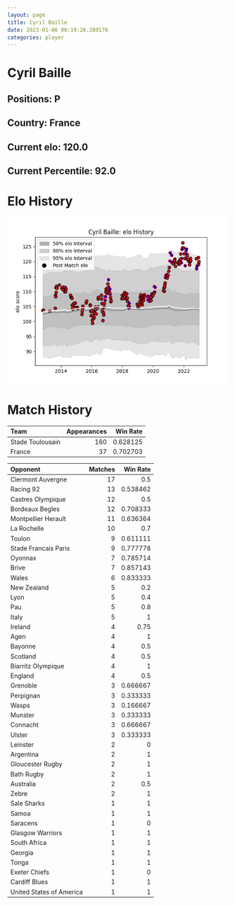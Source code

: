 ```yaml
---  
layout: page  
title: Cyril Baille  
date: 2023-01-06 00:19:26.289176  
categories: player  
---
```

# Cyril Baille

## Positions: P

## Country: France

## Current elo: 120.0

## Current Percentile: 92.0

# Elo History


![elo history](history_CyrilBaille.png)
# Match History


| Team             |   Appearances |   Win Rate |
|:-----------------|--------------:|-----------:|
| Stade Toulousain |           160 |   0.628125 |
| France           |            37 |   0.702703 |

| Opponent                 |   Matches |   Win Rate |
|:-------------------------|----------:|-----------:|
| Clermont Auvergne        |        17 |   0.5      |
| Racing 92                |        13 |   0.538462 |
| Castres Olympique        |        12 |   0.5      |
| Bordeaux Begles          |        12 |   0.708333 |
| Montpellier Herault      |        11 |   0.636364 |
| La Rochelle              |        10 |   0.7      |
| Toulon                   |         9 |   0.611111 |
| Stade Francais Paris     |         9 |   0.777778 |
| Oyonnax                  |         7 |   0.785714 |
| Brive                    |         7 |   0.857143 |
| Wales                    |         6 |   0.833333 |
| New Zealand              |         5 |   0.2      |
| Lyon                     |         5 |   0.4      |
| Pau                      |         5 |   0.8      |
| Italy                    |         5 |   1        |
| Ireland                  |         4 |   0.75     |
| Agen                     |         4 |   1        |
| Bayonne                  |         4 |   0.5      |
| Scotland                 |         4 |   0.5      |
| Biarritz Olympique       |         4 |   1        |
| England                  |         4 |   0.5      |
| Grenoble                 |         3 |   0.666667 |
| Perpignan                |         3 |   0.333333 |
| Wasps                    |         3 |   0.166667 |
| Munster                  |         3 |   0.333333 |
| Connacht                 |         3 |   0.666667 |
| Ulster                   |         3 |   0.333333 |
| Leinster                 |         2 |   0        |
| Argentina                |         2 |   1        |
| Gloucester Rugby         |         2 |   1        |
| Bath Rugby               |         2 |   1        |
| Australia                |         2 |   0.5      |
| Zebre                    |         2 |   1        |
| Sale Sharks              |         1 |   1        |
| Samoa                    |         1 |   1        |
| Saracens                 |         1 |   0        |
| Glasgow Warriors         |         1 |   1        |
| South Africa             |         1 |   1        |
| Georgia                  |         1 |   1        |
| Tonga                    |         1 |   1        |
| Exeter Chiefs            |         1 |   0        |
| Cardiff Blues            |         1 |   1        |
| United States of America |         1 |   1        |